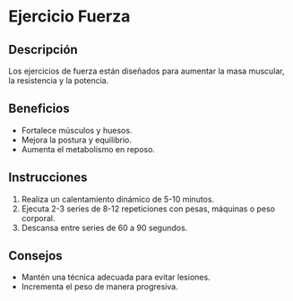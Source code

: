 # Ejercicio Fuerza

## Descripción
Los ejercicios de fuerza están diseñados para aumentar la masa muscular, la resistencia y la potencia.

## Beneficios
- Fortalece músculos y huesos.
- Mejora la postura y equilibrio.
- Aumenta el metabolismo en reposo.

## Instrucciones
1. Realiza un calentamiento dinámico de 5-10 minutos.
2. Ejecuta 2-3 series de 8-12 repeticiones con pesas, máquinas o peso corporal.
3. Descansa entre series de 60 a 90 segundos.

## Consejos
- Mantén una técnica adecuada para evitar lesiones.
- Incrementa el peso de manera progresiva.

